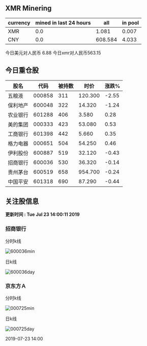 ## XMR Minering

|currency|mined in last 24 hours|all|in pool|
|---|---|---|---|
|XMR|0.0|1.081|0.007|
|CNY|0.0|608.584|4.033|

今日美元对人民币 6.88	今日xmr对人民币563.15


## 今日重仓股 

|股名|代码|被持数|时价|涨跌%|
|---|---|---|---|---|
|五粮液|000858|311|120.300|-2.55|
|保利地产|600048|322|14.320|-1.24|
|农业银行|601288|406|3.580|0.28|
|美的集团|000333|423|53.080|0.53|
|工商银行|601398|442|5.660|0.35|
|格力电器|000651|504|54.250|0.46|
|伊利股份|600887|519|32.120|-0.43|
|招商银行|600036|530|36.320|-0.14|
|贵州茅台|600519|658|954.700|-0.24|
|中国平安|601318|690|87.290|-0.44|

## 关注股信息
**更新时间 : Tue Jul 23 14:00:11 2019**
### 招商银行 
分时k线

![600036min](http://image.sinajs.cn/newchart/min/n/sh600036.gif)

日k线

![600036day](http://image.sinajs.cn/newchart/daily/n/sh600036.gif)

### 京东方Ａ 
分时k线

![000725min](http://image.sinajs.cn/newchart/min/n/sz000725.gif)

日k线

![000725day](http://image.sinajs.cn/newchart/daily/n/sz000725.gif)

2019-07-23 14:00